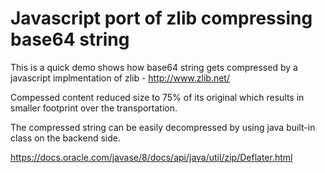 # Javascript port of zlib compressing base64 string

This is a quick demo shows how base64 string gets compressed by a javascript implmentation of zlib - http://www.zlib.net/


Compessed content reduced size to 75% of its original which results in smaller footprint over the transportation.

The compressed string can be easily decompressed by using java built-in class on the backend side.

https://docs.oracle.com/javase/8/docs/api/java/util/zip/Deflater.html



